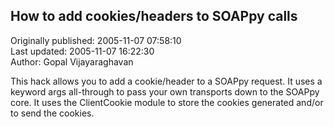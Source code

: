 ## How to add cookies/headers to SOAPpy calls  
Originally published: 2005-11-07 07:58:10  
Last updated: 2005-11-07 16:22:30  
Author: Gopal Vijayaraghavan  
  
This hack allows you to add a cookie/header to a SOAPpy request. It uses a keyword args all-through to pass your own transports down to the SOAPpy core. It uses the ClientCookie module to store the cookies generated and/or to send the cookies.